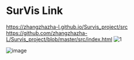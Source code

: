# SurVis Link
https://zhangzhazha-l.github.io/Survis_project/src https://github.com/zhangzhazha-L/Survis_project/blob/master/src/index.html
![1](https://github.com/user-attachments/assets/f81237cf-4e31-48f0-a5c1-acf0774bd088)

![image](https://github.com/user-attachments/assets/6cc0ddad-2632-4366-acc0-2b014b8022d4)
